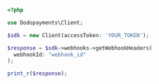 ```php
<?php

use Dodopayments\Client;

$sdk = new Client(accessToken: 'YOUR_TOKEN');

$response = $sdk->webhooks->getWebhookHeaders(
  webhookId: "webhook_id"
);

print_r($response);

```


<!-- This file was generated by liblab | https://liblab.com/ -->